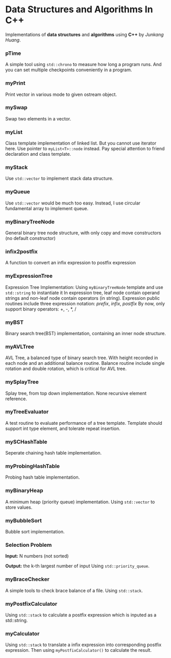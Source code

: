 # Data Structures and Algorithms In C++

Implementations of **data structures** and **algorithms** using **C++** by *Junkang Huang*.


### pTime
A simple tool using `std::chrono` to measure how long a program runs. And you can set multiple checkpoints conveniently in a program.

### myPrint
Print vector in various mode to given ostream object.

### mySwap
Swap two elements in a vector.


### myList
Class template implementation of linked list. 
But you cannot use iterator here. Use pointer to `myList<T>::node` instead.
Pay special attention to friend declaration and class template.

### myStack
Use `std::vector` to implement stack data structure.
### myQueue
Use `std::vector` would be much too easy. Instead, I use circular fundamental array to implement queue.


### myBinaryTreeNode
General binary tree node structure, with only copy and move constructors (no default constructor)

### infix2postfix
A function to convert an infix expression to postfix expression

### myExpressionTree
Expression Tree Implementation:
Using `myBinaryTreeNode` template and use `std::string` to instantiate it
In expression tree, leaf node contain operand strings and non-leaf node contain operators (in string).
Expression public routines include three expression notation: *prefix*, *infix*, *postfix*
By now, only support binary operators: +, -, *, /

### myBST
Binary search tree(BST) implementation, containing an inner node structure.

### myAVLTree
AVL Tree, a balanced type of binary search tree. With height recorded in each node and an additional balance routine.
Balance routine include single rotation and double rotation, which is critical for AVL tree.

### mySplayTree
Splay tree, from top down implementation. None recursive element reference.

### myTreeEvaluator
A test routine to evaluate performance of a tree template.
Template should support int type element, and tolerate repeat insertion.


### mySCHashTable
Seperate chaining hash table implementation.

### myProbingHashTable
Probing hash table implementation.


### myBinaryHeap
A minimum heap (priority queue) implementation.
Using `std::vector` to store values.

### myBubbleSort
Bubble sort implementation.


### Selection Problem

**Input:** 	N numbers (not sorted)

**Output:** 	the k-th largest number  of input 
Using `std::priority_queue`.

### myBraceChecker
A simple tools to check brace balance of a file. 
Using `std::stack`.

### myPostfixCalculator
Using `std::stack` to calculate a postfix expression which is inputed as a std::string.
### myCalculator
Using `std::stack` to translate a infix expression into corresponding postfix expression.
Then using `myPostfixCalculator()` to calculate the result.
